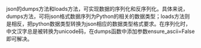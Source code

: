 
json的dumps方法和loads方法，可实现数据的序列化和反序列化。具体来说，dumps方法，可将json格式数据序列为Python的相关的数据类型；loads方法则是相反，把python数据类型转换为json相应的数据类型格式要求。在序列化时，中文汉字总是被转换为unicode码，在dumps函数中添加参数ensure_ascii=False即可解决。